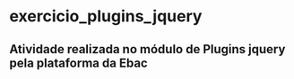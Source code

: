 # exercicio_plugins_jquery
## Atividade realizada no módulo de Plugins jquery pela plataforma da Ebac
